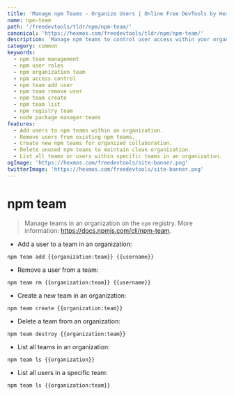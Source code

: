 ```yaml
---
title: 'Manage npm Teams - Organize Users | Online Free DevTools by Hexmos'
name: npm-team
path: '/freedevtools/tldr/npm/npm-team/'
canonical: 'https://hexmos.com/freedevtools/tldr/npm/npm-team/'
description: 'Manage npm teams to control user access within your organization with npm-team. Add, remove, create, and list teams for efficient collaboration. Free online tool, no registration required.'
category: common
keywords:
  - npm team management
  - npm user roles
  - npm organization team
  - npm access control
  - npm team add user
  - npm team remove user
  - npm team create
  - npm team list
  - npm registry team
  - node package manager teams
features:
  - Add users to npm teams within an organization.
  - Remove users from existing npm teams.
  - Create new npm teams for organized collaboration.
  - Delete unused npm teams to maintain clean organization.
  - List all teams or users within specific teams in an organization.
ogImage: 'https://hexmos.com/freedevtools/site-banner.png'
twitterImage: 'https://hexmos.com/freedevtools/site-banner.png'
---
```


# npm team

> Manage teams in an organization on the `npm` registry.
> More information: <https://docs.npmjs.com/cli/npm-team>.

- Add a user to a team in an organization:

`npm team add {{organization:team}} {{username}}`

- Remove a user from a team:

`npm team rm {{organization:team}} {{username}}`

- Create a new team in an organization:

`npm team create {{organization:team}}`

- Delete a team from an organization:

`npm team destroy {{organization:team}}`

- List all teams in an organization:

`npm team ls {{organization}}`

- List all users in a specific team:

`npm team ls {{organization:team}}`

